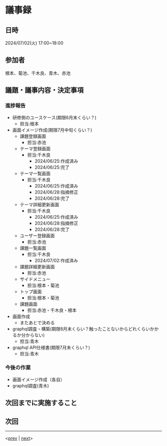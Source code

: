 # 議事録

## 日時

2024/07/02(火) 17:00~18:00

## 参加者

根本、菊池、千木良、青木、赤池

## 議題・議事内容・決定事項

### 進捗報告

- 研修側のユースケース(期限6月末くらい？)
  - 担当:根本
- 画面イメージ作成(期限7月中旬くらい？)
  - 課題登録画面
    - 担当:赤池
  - テーマ登録画面
    - 担当:千木良
      - 2024/06/25:作成済み
      - 2024/06/25:完了
  - テーマ一覧画面
    - 担当:千木良
      - 2024/06/25:作成済み
      - 2024/06/28:指摘修正
      - 2024/06/28:完了
  - テーマ詳細更新画面
    - 担当:千木良
      - 2024/06/25:作成済み
      - 2024/06/28:指摘修正
      - 2024/06/28:完了
  - ユーザー登録画面
    - 担当:赤池
  - 課題一覧画面
    - 担当:千木良
      - 2024/07/02:作成済み
  - 課題詳細更新画面
    - 担当:赤池
  - サイドメニュー
    - 担当:根本・菊池
  - トップ画面
    - 担当:根本・菊池
  - 課題画面
    - 担当:赤池・千木良・根本
- 画面作成
  - またあとで決める
- graphql調査・構築(期限8月末くらい？触ったことないからどれくらいかかるか分からない)
  - 担当:青木
- graphql API仕様書(期限7月末くらい？)
  - 担当:青木

### 今後の作業

- 画面イメージ作成（各自）
- graphql調査(青木)

## 次回までに実施すること

## 次回

---
<[prev](https://github.com/Future-Csg3/nkaca-training-docs/blob/main/01_議事録/20240628.md)
|
[next](https://github.com/Future-Csg3/nkaca-training-docs/blob/main/01_議事録/20240628.md)>
